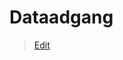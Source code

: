 # Dataadgang

> [Edit](https://github.com/FMDatahub/Portal/blob/main/docs/Moduler/Mobility/Dataadgang.md)
